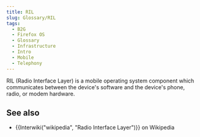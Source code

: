 ```yaml
---
title: RIL
slug: Glossary/RIL
tags:
  - B2G
  - Firefox OS
  - Glossary
  - Infrastructure
  - Intro
  - Mobile
  - Telephony
---
```

RIL (Radio Interface Layer) is a mobile operating system component which communicates between the device's software and the device's phone, radio, or modem hardware.

## See also

- {{Interwiki("wikipedia", "Radio Interface Layer")}} on Wikipedia
